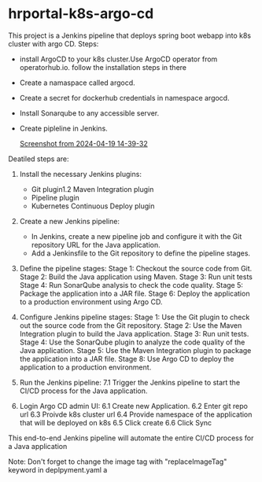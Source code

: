 # hrportal-k8s-argo-cd
This project is a Jenkins pipeline that deploys spring boot webapp into k8s cluster with argo CD. 
Steps: 
- install ArgoCD to your k8s cluster.Use ArgoCD operator from operatorhub.io. follow the installation steps in there
- Create a namaspace called argocd.
- Create a secret for dockerhub credentials in namespace argocd.
- Install Sonarqube to any accessible server. 
- Create pipleline in Jenkins.

  [Screenshot from 2024-04-19 14-39-32](https://github.com/xsantq/hrportal-k8s-argo-cd/assets/37873784/99fb71ab-9f3a-4928-b8f6-e9567d49af64)


Deatiled steps are: 

1. Install the necessary Jenkins plugins:
     - Git plugin1.2 Maven Integration plugin
     - Pipeline plugin
     - Kubernetes Continuous Deploy plugin

3. Create a new Jenkins pipeline:
     - In Jenkins, create a new pipeline job and configure it with the Git repository URL for the Java application.
     - Add a Jenkinsfile to the Git repository to define the pipeline stages.

4. Define the pipeline stages:
      Stage 1: Checkout the source code from Git.
      Stage 2: Build the Java application using Maven.
      Stage 3: Run unit tests
      Stage 4: Run SonarQube analysis to check the code quality.
      Stage 5: Package the application into a JAR file.
      Stage 6: Deploy the application to a production environment using Argo CD.

5. Configure Jenkins pipeline stages:
      Stage 1: Use the Git plugin to check out the source code from the Git repository.
      Stage 2: Use the Maven Integration plugin to build the Java application.
      Stage 3: Run unit tests.
      Stage 4: Use the SonarQube plugin to analyze the code quality of the Java application.
      Stage 5: Use the Maven Integration plugin to package the application into a JAR file.
      Stage 8: Use Argo CD to deploy the application to a production environment.


7. Run the Jenkins pipeline:
      7.1 Trigger the Jenkins pipeline to start the CI/CD process for the Java application.

8. Login Argo CD admin UI:
     6.1 Create new Application.
     6.2 Enter git repo url
     6.3 Proivde k8s cluster url
     6.4 Provide namespace of the application that will be deployed on k8s
     6.5 Click create
     6.6 Click Sync
   
This end-to-end Jenkins pipeline will automate the entire CI/CD process for a Java application

Note: Don't forget to change the image tag with "replaceImageTag" keyword in deplpyment.yaml a
